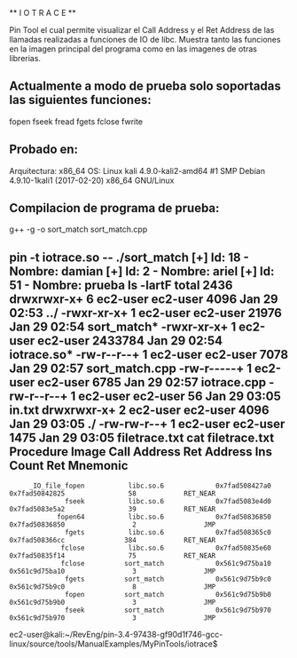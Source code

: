 ** I O T R A C E **

Pin Tool el cual permite visualizar el Call Address y el Ret Address de las llamadas realizadas a funciones de IO de libc.
Muestra tanto las funciones en la imagen principal del programa como en las imagenes de otras librerias.

Actualmente a modo de prueba solo soportadas las siguientes funciones:
----------------------------------------------------------------------
fopen
fseek
fread
fgets
fclose
fwrite


Probado en:
-----------
Arquitectura: x86_64
OS: Linux kali 4.9.0-kali2-amd64 #1 SMP Debian 4.9.10-1kali1 (2017-02-20) x86_64 GNU/Linux


Compilacion de programa de prueba:
----------------------------------
g++ -g -o sort_match sort_match.cpp

pin -t iotrace.so -- ./sort_match
[+] Id: 18 - Nombre: damian
[+] Id: 2 - Nombre: ariel
[+] Id: 51 - Nombre: prueba
ls -lartF
total 2436
drwxrwxr-x+ 6 ec2-user ec2-user    4096 Jan 29 02:53 ../
-rwxr-xr-x+ 1 ec2-user ec2-user   21976 Jan 29 02:54 sort_match*
-rwxr-xr-x+ 1 ec2-user ec2-user 2433784 Jan 29 02:54 iotrace.so*
-rw-r--r--+ 1 ec2-user ec2-user    7078 Jan 29 02:57 sort_match.cpp
-rw-r-----+ 1 ec2-user ec2-user    6785 Jan 29 02:57 iotrace.cpp
-rw-r--r--+ 1 ec2-user ec2-user      56 Jan 29 03:05 in.txt
drwxrwxr-x+ 2 ec2-user ec2-user    4096 Jan 29 03:05 ./
-rw-rw-r--+ 1 ec2-user ec2-user    1475 Jan 29 03:05 filetrace.txt
cat filetrace.txt 
              Procedure               Image               Call Address              Ret Address         Ins Count        Ret Mnemonic
-------------------------------------------------------------------------------------------------------------------------------------

         _IO_file_fopen           libc.so.6             0x7fad508427a0           0x7fad50842825                58            RET_NEAR
                  fseek           libc.so.6             0x7fad5083e4d0           0x7fad5083e5a2                39            RET_NEAR
                fopen64           libc.so.6             0x7fad50836850           0x7fad50836850                 2                 JMP
                  fgets           libc.so.6             0x7fad508365c0           0x7fad508366cc               384            RET_NEAR
                 fclose           libc.so.6             0x7fad50835e60           0x7fad50835f14                75            RET_NEAR
                 fclose          sort_match             0x561c9d75ba10           0x561c9d75ba10                 3                 JMP
                  fgets          sort_match             0x561c9d75b9c0           0x561c9d75b9c0                 8                 JMP
                  fopen          sort_match             0x561c9d75b9b0           0x561c9d75b9b0                 3                 JMP
                  fseek          sort_match             0x561c9d75b970           0x561c9d75b970                 3                 JMP
ec2-user@kali:~/RevEng/pin-3.4-97438-gf90d1f746-gcc-linux/source/tools/ManualExamples/MyPinTools/iotrace$ 


